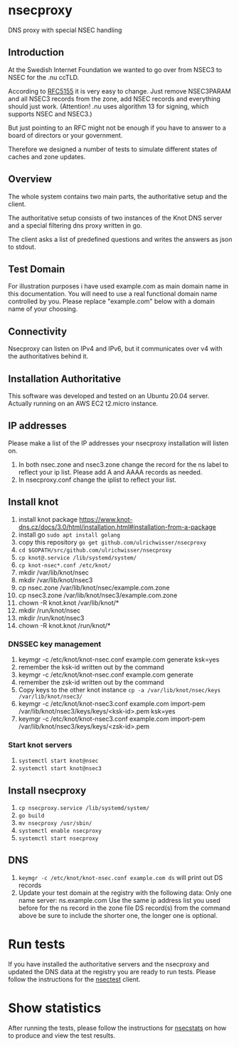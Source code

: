 # nsecproxy
DNS proxy with special NSEC handling

## Introduction
At the Swedish Internet Foundation we wanted to go over from NSEC3 to NSEC for the .nu ccTLD.

According to [RFC5155](https://tools.ietf.org/html/rfc5155#section-10.5) it is very easy
to change. Just remove NSEC3PARAM and all NSEC3 records from the zone, add NSEC records
and everything should just work. (Attention! .nu uses algorithm 13 for signing, which supports NSEC and NSEC3.)

But just pointing to an RFC might not be enough if you have to answer to a board
of directors or your government.

Therefore we designed a number of tests to simulate different states of caches and
zone updates.

## Overview
The whole system contains two main parts, the authoritative setup and the client.

The authoritative setup consists of two instances of the Knot DNS server and a
special filtering dns proxy written in go.

The client asks a list of predefined questions and writes the answers as json to stdout.

## Test Domain
For illustration purposes i have used example.com as main domain name in this documentation.
You will need to use a real functional domain name controlled by you.
Please replace "example.com" below with a domain name of your choosing.

## Connectivity
Nsecproxy can listen on IPv4 and IPv6, but it communicates over v4 with the authoritatives behind it.

## Installation Authoritative
This software was developed and tested on an Ubuntu 20.04 server. Actually running on an AWS EC2 t2.micro instance.

## IP addresses
Please make a list of the IP addresses your nsecproxy installation will listen on.
1. In both nsec.zone and nsec3.zone change the record for the ns label to reflect
your ip list. Please add A and AAAA records as needed.
1. In nsecproxy.conf change the iplist to reflect your list.

## Install knot
1. install knot package https://www.knot-dns.cz/docs/3.0/html/installation.html#installation-from-a-package
1. install go `sudo apt install golang`
1. copy this repository `go get github.com/ulrichwisser/nsecproxy`
1. `cd $GOPATH/src/github.com/ulrichwisser/nsecproxy`
1. `cp knot@.service /lib/systemd/system/`
1. `cp knot-nsec*.conf /etc/knot/`
1. mkdir /var/lib/knot/nsec
1. mkdir /var/lib/knot/nsec3
1. cp nsec.zone /var/lib/knot/nsec/example.com.zone
1. cp nsec3.zone /var/lib/knot/nsec3/example.com.zone
1. chown -R knot.knot /var/lib/knot/*
1. mkdir /run/knot/nsec
1. mkdir /run/knot/nsec3
1. chown -R knot.knot /run/knot/*

### DNSSEC key management
1. keymgr -c /etc/knot/knot-nsec.conf example.com generate ksk=yes
1. remember the ksk-id written out by the command
1. keymgr -c /etc/knot/knot-nsec.conf example.com generate
1. remember the zsk-id written out by the command
1. Copy keys to the other knot instance `cp -a /var/lib/knot/nsec/keys /var/lib/knot/nsec3/`
1. keymgr -c /etc/knot/knot-nsec3.conf example.com import-pem /var/lib/knot/nsec3/keys/keys/&lt;ksk-id&gt;.pem ksk=yes
1. keymgr -c /etc/knot/knot-nsec3.conf example.com import-pem /var/lib/knot/nsec3/keys/keys/&lt;zsk-id&gt;.pem

### Start knot servers
1. `systemctl start knot@nsec`
1. `systemctl start knot@nsec3`

## Install nsecproxy
1. `cp nsecproxy.service /lib/systemd/system/`
1. `go build`
1. `mv nsecproxy /usr/sbin/`
1. `systemctl enable nsecproxy`
1. `systemctl start nsecproxy`

## DNS
1. `keymgr -c /etc/knot/knot-nsec.conf example.com ds` will print out DS records
1. Update your test domain at the registry with the following data:
   Only one name server: ns.example.com
   Use the same ip address list you used before for the ns record in the zone file
   DS record(s) from the command above be sure to include the shorter one, the longer one is optional.

# Run tests
If you have installed the authoritative servers and the nsecproxy and updated the DNS data at the registry
you are ready to run tests. Please follow the instructions for the [nsectest](nsectest) client.

# Show statistics
After running the tests, please follow the instructions for [nsecstats](nsecstats) on how to produce and view the test results.
